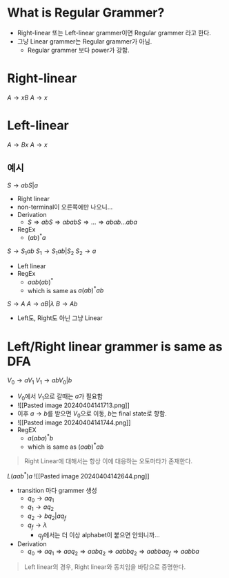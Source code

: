 # What is Regular Grammer?
- Right-linear 또는 Left-linear grammer이면 Regular grammer 라고 한다.
- 그냥 Linear grammer는 Regular grammer가 아님.
	- Regular grammer 보다 power가 강함.
# Right-linear
$A \to xB$
$A \to x$

# Left-linear
$A \to Bx$
$A \to x$

## 예시
$S \to abS|a$
- Right linear
- non-terminal이 오른쪽에만 나오니...
- Derivation
	- $S \Rightarrow abS \Rightarrow ababS \Rightarrow  ... \Rightarrow abab...aba$
- RegEx
	- $(ab)^{*}a$

$S \to S_{1}ab$
$S_{1} \to S_{1}ab|S_{2}$
$S_{2} \to a$
- Left linear
- RegEx
	- $aab(ab)^{*}$
	- which is same as $a(ab)^{*}ab$

$S \to A$
$A \to aB|\lambda$
$B \to Ab$
- Left도, Right도 아닌 그냥 Linear

# Left/Right linear grammer is same as DFA
$V_{0} \to aV_{1}$
$V_{1} \to abV_{0}|b$

- $V_{0}$에서 $V_{1}$으로 갈때는 $a$가 필요함
- ![[Pasted image 20240404141713.png]]
- 이후 $a \to b$를 받으면 $V_{0}$으로 이동, $b$는 final state로 향함.
- ![[Pasted image 20240404141744.png]]
- RegEX
	- $a(aba)^{*}b$
	- which is same as $(aab)^{*}ab$

> Right Linear에 대해서는 항상 이에 대응하는 오토마타가 존재한다.


$L(aab^{*})a$
![[Pasted image 20240404142644.png]]
- transition 마다 grammer 생성
	- $q_{0} \to aq_{1}$
	- $q_{1} \to aq_{2}$
	- $q_{2}\to bq_{2}|aq_{f}$
	- $q_{f} \to \lambda$
		- $q_{f}$에서는 더 이상 alphabet이 붙으면 안되니까...
- Derivation
	- $q_{0} \Rightarrow aq_{1} \Rightarrow aaq_{2} \Rightarrow aabq_{2} \Rightarrow aabbq_{2} \Rightarrow aabbaq_{f} \Rightarrow aabba$

> Left linear의 경우, Right linear와 동치임을 바탕으로 증명한다.